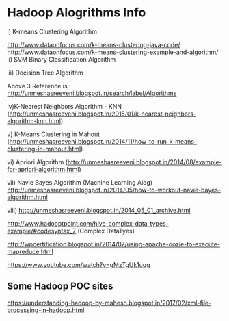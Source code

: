 # Hadoop Alogrithms Info

i) K-means Clustering Algorithm

http://www.dataonfocus.com/k-means-clustering-java-code/
http://www.dataonfocus.com/k-means-clustering-example-and-algorithm/
ii) SVM Binary Classification Algorithm

iii) Decision Tree Algorithm

Above 3 Reference is : http://unmeshasreeveni.blogspot.in/search/label/Algorithms

iv)K-Nearest Neighbors Algorithm - KNN (http://unmeshasreeveni.blogspot.in/2015/01/k-nearest-neighbors-algorithm-knn.html)

v) K-Means Clustering in Mahout (http://unmeshasreeveni.blogspot.in/2014/11/how-to-run-k-means-clustering-in-mahout.html)

vi) Apriori Algorithm (http://unmeshasreeveni.blogspot.in/2014/08/example-for-apriori-algorithm.html)

vii) Navie Bayes Algorithm (Machine Learning Alog) http://unmeshasreeveni.blogspot.in/2014/05/how-to-workout-navie-bayes-algorithm.html 


viii) http://unmeshasreeveni.blogspot.in/2014_05_01_archive.html

http://www.hadooptpoint.com/hive-complex-data-types-example/#codesyntax_7 (Complex DataTyes)

http://wpcertification.blogspot.in/2014/07/using-apache-oozie-to-execute-mapreduce.html

https://www.youtube.com/watch?v=gMzTgUk1uqg

## Some Hadoop POC sites
https://understanding-hadoop-by-mahesh.blogspot.in/2017/02/xml-file-processing-in-hadoop.html



